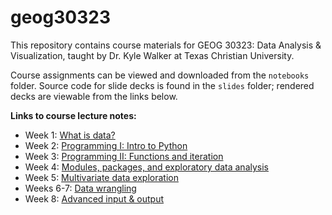 # geog30323

This repository contains course materials for GEOG 30323: Data Analysis & Visualization, taught by Dr. Kyle Walker at Texas Christian University.  

Course assignments can be viewed and downloaded from the `notebooks` folder.  Source code for slide decks is found in the `slides` folder; rendered decks are viewable from the links below.  

__Links to course lecture notes:__

* Week 1: [What is data?](http://walkerke.github.io/geog30323/slides/what-is-data/#/)
* Week 2: [Programming I: Intro to Python](http://walkerke.github.io/geog30323/slides/programming-1/#/) 
* Week 3: [Programming II: Functions and iteration](http://walkerke.github.io/geog30323/slides/functions-and-iteration/#/)
* Week 4: [Modules, packages, and exploratory data analysis](https://walkerke.github.io/geog30323/slides/modules-and-eda/#/)
* Week 5: [Multivariate data exploration](https://walkerke.github.io/geog30323/slides/exploratory-viz/#/)
* Weeks 6-7: [Data wrangling](http://walkerke.github.io/geog30323/slides/data-wrangling/#/)
* Week 8: [Advanced input & output](https://walkerke.github.io/geog30323/slides/advanced-io/#/)


<!-- Add more week-by-week as the slides are ready


-->

